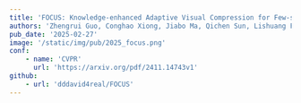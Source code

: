 ```yaml
---
title: 'FOCUS: Knowledge-enhanced Adaptive Visual Compression for Few-shot Whole Slide Image Classification'
authors: 'Zhengrui Guo, Conghao Xiong, Jiabo Ma, Qichen Sun, Lishuang Feng, Jinzhuo Wang, Hao Chen#'
pub_date: '2025-02-27'
image: '/static/img/pub/2025_focus.png'
conf:
    - name: 'CVPR'
      url: 'https://arxiv.org/pdf/2411.14743v1'
github:
    - url: 'dddavid4real/FOCUS'
---
```

